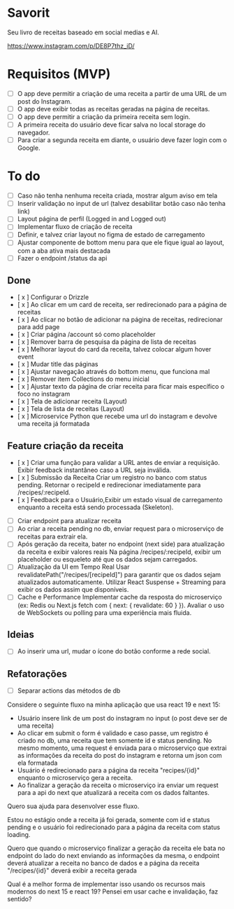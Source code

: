 # Savorit

Seu livro de receitas baseado em social medias e AI.

https://www.instagram.com/p/DE8P7thz_iD/

# Requisitos (MVP)

- [ ] O app deve permitir a criação de uma receita a partir de uma URL de um post do Instagram.
- [ ] O app deve exibir todas as receitas geradas na página de receitas.
- [ ] O app deve permitir a criação da primeira receita sem login.
- [ ] A primeira receita do usuário deve ficar salva no local storage do navegador.
- [ ] Para criar a segunda receita em diante, o usuário deve fazer login com o Google.

# To do

- [ ] Caso não tenha nenhuma receita criada, mostrar algum aviso em tela
- [ ] Inserir validação no input de url (talvez desabilitar botão caso não tenha link)
- [ ] Layout página de perfil (Logged in and Logged out)
- [ ] Implementar fluxo de criação de receita
- [ ] Definir, e talvez criar layout no figma de estado de carregamento
- [ ] Ajustar componente de bottom menu para que ele fique igual ao layout, com a aba ativa mais destacada
- [ ] Fazer o endpoint /status da api

## Done

- [ x ] Configurar o Drizzle
- [ x ] Ao clicar em um card de receita, ser redirecionado para a página de receitas
- [ x ] Ao clicar no botão de adicionar na página de receitas, redirecionar para add page
- [ x ] Criar página /account só como placeholder
- [ x ] Remover barra de pesquisa da página de lista de receitas
- [ x ] Melhorar layout do card da receita, talvez colocar algum hover event
- [ x ] Mudar title das páginas
- [ x ] Ajustar navegação através do bottom menu, que funciona mal
- [ x ] Remover item Collections do menu inicial
- [ x ] Ajustar texto da página de criar receita para ficar mais específico o foco no instagram
- [ x ] Tela de adicionar receita (Layout)
- [ x ] Tela de lista de receitas (Layout)
- [ x ] Microservice Python que recebe uma url do instagram e devolve uma receita já formatada


## Feature criação da receita

- [ x ] Criar uma função para validar a URL antes de enviar a requisição.
Exibir feedback instantâneo caso a URL seja inválida.
- [ x ] Submissão da Receita Criar um registro no banco com status pending.
Retornar o recipeId e redirecionar imediatamente para /recipes/:recipeId.
- [ x ] Feedback para o Usuário,Exibir um estado visual de carregamento enquanto a receita está sendo processada (Skeleton).
- [ ] Criar endpoint para atualizar receita
- [ ] Ao criar a receita pending no db, enviar request para o microserviço de receitas para extrair ela.
- [ ] Após geração da receita, bater no endpoint (next side) para atualização da receita e exibir valores reais
Na página /recipes/:recipeId, exibir um placeholder ou esqueleto até que os dados sejam carregados.
- [ ] Atualização da UI em Tempo Real
Usar revalidatePath("/recipes/[recipeId]") para garantir que os dados sejam atualizados automaticamente.
Utilizar React Suspense + Streaming para exibir os dados assim que disponíveis.
- [ ] Cache e Performance
Implementar cache da resposta do microserviço (ex: Redis ou Next.js fetch com { next: { revalidate: 60 } }).
Avaliar o uso de WebSockets ou polling para uma experiência mais fluida.

## Ideias

- [ ] Ao inserir uma url, mudar o ícone do botão conforme a rede social.

## Refatorações

- [ ] Separar actions das métodos de db


Considere o seguinte fluxo na minha aplicação que usa react 19 e next 15:

- Usuário insere link de um post do instagram no input (o post deve ser de uma receita)
- Ao clicar em submit o form é validado e caso passe, um registro é criado no db, uma receita que tem somente id e status pending. No mesmo momento, uma request é enviada para o microserviço que extrai as informações da receita do post do instagram e retorna um json com ela formatada
- Usuário é redirecionado para a página da receita "recipes/{id}" enquanto o microserviço gera a receita.
- Ao finalizar a geração da receita o microserviço ira enviar um request para a api do next que atualizará a receita com os dados faltantes.

Quero sua ajuda para desenvolver esse fluxo.

Estou no estágio onde a receita já foi gerada, somente com id e status pending e o usuário foi redirecionado para a página da receita com status loading.

Quero que quando o microserviço finalizar a geração da receita ele bata no endpoint do lado do next enviando as informações da mesma, o endpoint deverá atualizar a receita no banco de dados e a página da receita "/recipes/{id}" deverá exibir a receita gerada

Qual é a melhor forma de implementar isso usando os recursos mais modernos do next 15 e react 19? Pensei em usar cache e invalidação, faz sentido?
